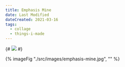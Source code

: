 ```yaml
---
title: Emphasis Mine
date: Last Modified
dateCreated: 2021-03-16
tags:
  - collage
  - things-i-made
---
```

<!-- <figure> -->

{# ![](images/emphasis-mine.jpg) #}

{% imageFig "./src/images/emphasis-mine.jpg", "" %}

<!-- </figure> -->
